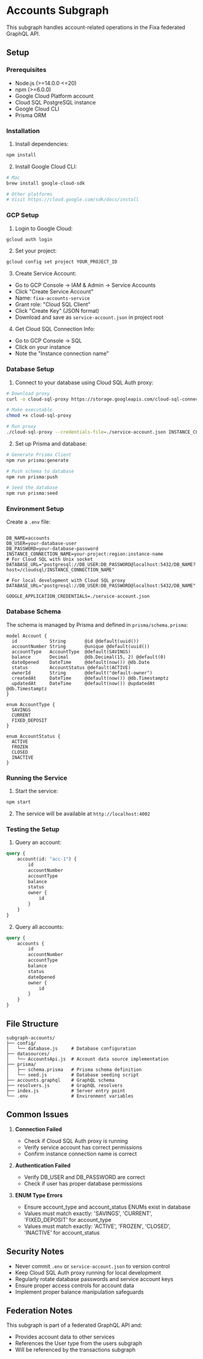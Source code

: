 # Accounts Subgraph

This subgraph handles account-related operations in the Fixa federated GraphQL API.

## Setup

### Prerequisites

- Node.js (>=14.0.0 <=20)
- npm (>=6.0.0)
- Google Cloud Platform account
- Cloud SQL PostgreSQL instance
- Google Cloud CLI
- Prisma ORM

### Installation

1. Install dependencies:

```bash
npm install
```

2. Install Google Cloud CLI:

```bash
# Mac
brew install google-cloud-sdk

# Other platforms
# Visit https://cloud.google.com/sdk/docs/install
```

### GCP Setup

1. Login to Google Cloud:

```bash
gcloud auth login
```

2. Set your project:

```bash
gcloud config set project YOUR_PROJECT_ID
```

3. Create Service Account:

- Go to GCP Console → IAM & Admin → Service Accounts
- Click "Create Service Account"
- Name: `fixa-accounts-service`
- Grant role: "Cloud SQL Client"
- Click "Create Key" (JSON format)
- Download and save as `service-account.json` in project root

4. Get Cloud SQL Connection Info:

- Go to GCP Console → SQL
- Click on your instance
- Note the "Instance connection name"

### Database Setup

1. Connect to your database using Cloud SQL Auth proxy:

```bash
# Download proxy
curl -o cloud-sql-proxy https://storage.googleapis.com/cloud-sql-connectors/cloud-sql-proxy/v2.8.1/cloud-sql-proxy.darwin.amd64

# Make executable
chmod +x cloud-sql-proxy

# Run proxy
./cloud-sql-proxy --credentials-file=./service-account.json INSTANCE_CONNECTION_NAME
```

2. Set up Prisma and database:

```bash
# Generate Prisma Client
npm run prisma:generate

# Push schema to database
npm run prisma:push

# Seed the database
npm run prisma:seed
```

### Environment Setup

Create a `.env` file:

```env

DB_NAME=accounts
DB_USER=your-database-user
DB_PASSWORD=your-database-password
INSTANCE_CONNECTION_NAME=your-project:region:instance-name
# For Cloud SQL with Unix socket
DATABASE_URL="postgresql://DB_USER:DB_PASSWORD@localhost:5432/DB_NAME?host=/cloudsql/INSTANCE_CONNECTION_NAME"

# For local development with Cloud SQL proxy
DATABASE_URL="postgresql://DB_USER:DB_PASSWORD@localhost:5432/DB_NAME"

GOOGLE_APPLICATION_CREDENTIALS=./service-account.json
```

### Database Schema

The schema is managed by Prisma and defined in `prisma/schema.prisma`:

```prisma
model Account {
  id            String       @id @default(uuid())
  accountNumber String       @unique @default(uuid())
  accountType   AccountType  @default(SAVINGS)
  balance       Decimal      @db.Decimal(15, 2) @default(0)
  dateOpened    DateTime     @default(now()) @db.Date
  status        AccountStatus @default(ACTIVE)
  ownerId       String       @default("default-owner")
  createdAt     DateTime     @default(now()) @db.Timestamptz
  updatedAt     DateTime     @default(now()) @updatedAt @db.Timestamptz
}

enum AccountType {
  SAVINGS
  CURRENT
  FIXED_DEPOSIT
}

enum AccountStatus {
  ACTIVE
  FROZEN
  CLOSED
  INACTIVE
}
```

### Running the Service

1. Start the service:

```bash
npm start
```

2. The service will be available at `http://localhost:4002`

### Testing the Setup

1. Query an account:

```graphql
query {
    account(id: "acc-1") {
        id
        accountNumber
        accountType
        balance
        status
        owner {
            id
        }
    }
}
```

2. Query all accounts:

```graphql
query {
    accounts {
        id
        accountNumber
        accountType
        balance
        status
        dateOpened
        owner {
            id
        }
    }
}
```

## File Structure

```
subgraph-accounts/
├── config/
│   └── database.js     # Database configuration
├── datasources/
│   └── AccountsApi.js  # Account data source implementation
├── prisma/
│   ├── schema.prisma   # Prisma schema definition
│   └── seed.js         # Database seeding script
├── accounts.graphql    # GraphQL schema
├── resolvers.js        # GraphQL resolvers
├── index.js            # Server entry point
└── .env                # Environment variables
```

## Common Issues

1. **Connection Failed**

    - Check if Cloud SQL Auth proxy is running
    - Verify service account has correct permissions
    - Confirm instance connection name is correct

2. **Authentication Failed**

    - Verify DB_USER and DB_PASSWORD are correct
    - Check if user has proper database permissions

3. **ENUM Type Errors**
    - Ensure account_type and account_status ENUMs exist in database
    - Values must match exactly: 'SAVINGS', 'CURRENT', 'FIXED_DEPOSIT' for account_type
    - Values must match exactly: 'ACTIVE', 'FROZEN', 'CLOSED', 'INACTIVE' for account_status

## Security Notes

- Never commit `.env` or `service-account.json` to version control
- Keep Cloud SQL Auth proxy running for local development
- Regularly rotate database passwords and service account keys
- Ensure proper access controls for account data
- Implement proper balance manipulation safeguards

## Federation Notes

This subgraph is part of a federated GraphQL API and:
- Provides account data to other services
- References the User type from the users subgraph
- Will be referenced by the transactions subgraph
